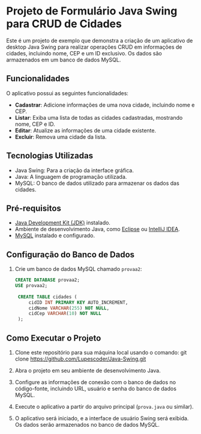 # Projeto de Formulário Java Swing para CRUD de Cidades

Este é um projeto de exemplo que demonstra a criação de um aplicativo de desktop Java Swing para realizar operações CRUD em informações de cidades, incluindo nome, CEP e um ID exclusivo. Os dados são armazenados em um banco de dados MySQL.

## Funcionalidades

O aplicativo possui as seguintes funcionalidades:

- **Cadastrar**: Adicione informações de uma nova cidade, incluindo nome e CEP.
- **Listar**: Exiba uma lista de todas as cidades cadastradas, mostrando nome, CEP e ID.
- **Editar**: Atualize as informações de uma cidade existente.
- **Excluir**: Remova uma cidade da lista.

## Tecnologias Utilizadas

- Java Swing: Para a criação da interface gráfica.
- Java: A linguagem de programação utilizada.
- MySQL: O banco de dados utilizado para armazenar os dados das cidades.

## Pré-requisitos

- [Java Development Kit (JDK)](https://www.oracle.com/java/technologies/javase-downloads.html) instalado.
- Ambiente de desenvolvimento Java, como [Eclipse](https://www.eclipse.org/ide/) ou [IntelliJ IDEA](https://www.jetbrains.com/idea/).
- [MySQL](https://www.mysql.com/) instalado e configurado.

## Configuração do Banco de Dados

1. Crie um banco de dados MySQL chamado `provaa2`:

   ```sql
   CREATE DATABASE provaa2;
   USE provaa2;
  
    CREATE TABLE cidades (
        cidID INT PRIMARY KEY AUTO_INCREMENT,
        cidNome VARCHAR(255) NOT NULL,
        cidCep VARCHAR(10) NOT NULL
    );
   ```
 ## Como Executar o Projeto

1. Clone este repositório para sua máquina local usando o comando:
  git clone https://github.com/Lupescoder/Java-Swing.git

2. Abra o projeto em seu ambiente de desenvolvimento Java.

3. Configure as informações de conexão com o banco de dados no código-fonte, incluindo URL, usuário e senha do banco de dados MySQL.

4. Execute o aplicativo a partir do arquivo principal (`prova.java` ou similar).

5. O aplicativo será iniciado, e a interface de usuário Swing será exibida. Os dados serão armazenados no banco de dados MySQL.
